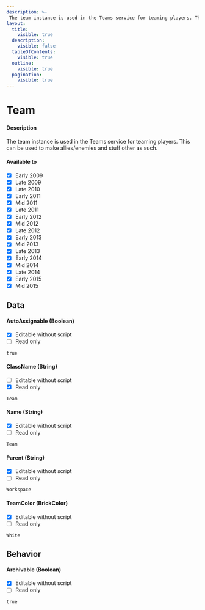 ```yaml
---
description: >-
 The team instance is used in the Teams service for teaming players. This can be used to make allies/enemies and stuff other as such.
layout:
  title:
    visible: true
  description:
    visible: false
  tableOfContents:
    visible: true
  outline:
    visible: true
  pagination:
    visible: true
---
```


# Team

#### Description

The team instance is used in the Teams service for teaming players. This can be used to make allies/enemies and stuff other as such.

#### Available to

* [x] Early 2009
* [x] Late 2009
* [x] Late 2010
* [x] Early 2011
* [x] Mid 2011
* [x] Late 2011
* [x] Early 2012
* [x] Mid 2012
* [x] Late 2012
* [x] Early 2013
* [x] Mid 2013
* [x] Late 2013
* [x] Early 2014
* [x] Mid 2014
* [x] Late 2014
* [x] Early 2015
* [x] Mid 2015

## Data

#### AutoAssignable (Boolean)

* [x] Editable without script
* [ ] Read only

```
true
```

#### ClassName (String)

* [ ] Editable without script
* [x] Read only

```
Team
```

#### Name (String)

* [x] Editable without script
* [ ] Read only

```
Team
```

#### Parent (String)

* [x] Editable without script
* [ ] Read only

```
Workspace
```

#### TeamColor (BrickColor)

* [x] Editable without script
* [ ] Read only

```
White
```

## Behavior

#### Archivable (Boolean)

* [x] Editable without script
* [ ] Read only

```
true
```
